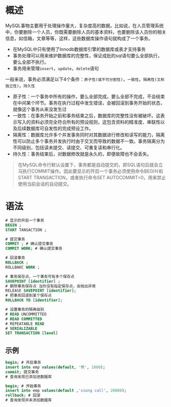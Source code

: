 # 概述
MySQL事物主要用于处理操作量大，复杂度高的数据。比如说，在人员管理系统中，你要删除一个人员，你既需要删除人员的基本资料，也要删除该人员你的相关信息，如信箱，文章等等，这样，这些数据库操作语句就构成了一个事务。
- 在MySQL中只有使用了Innodb数据库引擎的数据库或表才支持事务
- 事务处理可以用来维护数据库的完整性，保证成批的sql语句要么全部执行，要么全部不执行。
- 事务用来管理`insert`，`update`，`delete`语句

一般来说，事务必须满足以下4个条件：`原子性(或不可分割性)`，`一致性`，`隔离性(又称独立性)`，`持久性`
-  原子性：一个事务中所有的操作，要么全部完成，要么全部不完成，不会结束在中间某个环节。事务在执行过程中发生错误，会被回滚到事务开始的状态，就像这个事务从来没发生过
-  一致性：在事务开始之前和事务结束之后，数据库的完整性没有被破坏。这表示写入的资料必须完全符合所有的预设规则，这包含资料的精准度、串联性以及后续数据库可自发性的完成预设工作。
-  隔离性：数据库允许多个并发事务同时对其数据进行修改和读写的能力，隔离性可以防止多个事务并发执行时由于交叉而导致的数据不一致。事务隔离分为不同级别，包括读未提交、读提交、可重复读和串行化。
-  持久性：事务结束后，对数据修改就是永久的，即便故障也不会丢失。

> 在MySQL命令行默认设置下，事务都是自动提交的，即SQL语句后就会立马执行COMMIT操作。因此要显示的开启一个事务必须使用命令BEGIＮ和START TRANSACTION，或者执行命令SET AUTOCOMMIT=0，用来禁止使用当前会话的自动提交。

# 语法
```sql
# 显示的开启一个事务
BEGIN ;
START TANSACTION ;

# 提交事务
COMMIT ; # 确认提交事务
COMMIT WORK; # 确认提交事务

# 回滚事务
ROLLBACK ;
ROLLBAKC WORK ;

# 事务保存点，一个事务可有多个保存点
SAVEPOINT [identifier] ;
# 删除事务保存点 当你没有指定保存点，会抛出异常
RELEASE SAVEPOINT [identifier]; 
# 把事务回滚到某个保存点
ROLLBACK TO [identifier];

# 设置事务的隔离级别 
# READ UNCOMMITTED
# READ COMMITTED
# REPEATABLE READ
# SERIALIZABLE
SET TRANSACTION [level]
```
## 示例
```sql
begin; # 开启事务
insert into emp values(default, '熊', 1000);
commit; 提交事务
# 查询发现已添加进数据库

begin; # 开始事务
insert into emp values(default ,'xiong call', 20000);
rollback; # 回滚
# 查询发现并未添加数据库
```

